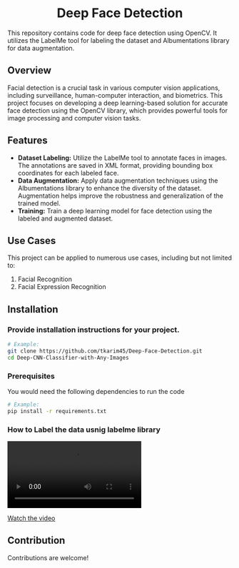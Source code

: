 <h1 align="center">Deep Face Detection</h1>

This repository contains code for deep face detection using OpenCV. It utilizes the LabelMe tool for labeling the dataset and Albumentations library for data augmentation.

## Overview

Facial detection is a crucial task in various computer vision applications, including surveillance, human-computer interaction, and biometrics. This project focuses on developing a deep learning-based solution for accurate face detection using the OpenCV library, which provides powerful tools for image processing and computer vision tasks.

## Features

- **Dataset Labeling:** Utilize the LabelMe tool to annotate faces in images. The annotations are saved in XML format, providing bounding box coordinates for each labeled face.
- **Data Augmentation:** Apply data augmentation techniques using the Albumentations library to enhance the diversity of the dataset. Augmentation helps improve the robustness and generalization of the trained model.
- **Training:** Train a deep learning model for face detection using the labeled and augmented dataset. 

## Use Cases

This project can be applied to numerous use cases, including but not limited to:

1. Facial Recognition
2. Facial Expression Recognition

## Installation

### Provide installation instructions for your project.

```bash
# Example:
git clone https://github.com/tkarim45/Deep-Face-Detection.git
cd Deep-CNN-Classifier-with-Any-Images
```

### Prerequisites

You would need the following dependencies to run the code

```bash
# Example:
pip install -r requirements.txt
```

### How to Label the data usnig labelme library

<video controls src="assets/labelDataset.mp4" title="Title"></video>

[Watch the video](assets/labelDataset.mp4)


## Contribution

Contributions are welcome!
